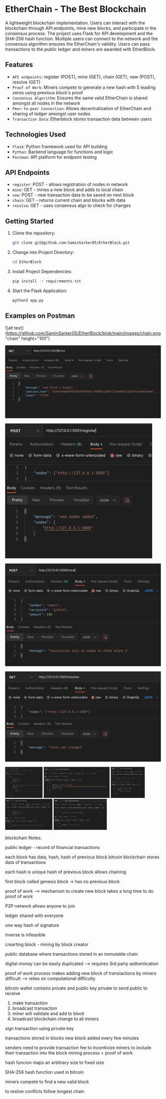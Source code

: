 # EtherChain - The Best Blockchain

A lightweight blockchain implementation. Users can interact with the blockchain through API endpoints, mine new blocks, and participate in the consensus process. The project uses Flask for API development and the SHA-256 hash function. Multiple users can connect to the network and the consensus algorithm ensures the EtherChain's validity. Users can pass transactions to the public ledger and miners are awarded with EtherBlock.

## Features

- `API endpoints`: register (POST), mine (GET), chain (GET), new (POST), resolve (GET)
- `Proof of Work`: Miners compete to generate a new hash with 5 leading zeros using previous block's proof
- `Consensus Algorithm`: Ensures the same valid EtherChain is shared amongst all nodes in the network
- `Peer-to-peer Connection`: Allows decentralization of EtherChain and sharing of ledger amongst user nodes
- `Transaction Data`: Etherblock stores transaction data between users

## Technologies Used

- `Flask`: Python framework used for API building
- `Python`: Backend language for functions and logic
- `Postman`: API platform for endpoint testing

## API Endpoints

- `register`: POST - allows registration of nodes in network
- `mine`: GET - mines a new block and adds to local chain
- `new`: POST - new transaction data to be saved on next block
- `chain`: GET - returns current chain and blocks with data
- `resolve`: GET - uses consensus algo to check for changes

## Getting Started

1. Clone the repository:
   ```bash
   git clone git@github.com:SaminSarker05/EtherBlock.git
   ```
2. Change into Project Directory:
   ```bash
   cd EtherBlock
   ```
3. Install Project Dependencies:
   ```bash
   pip install -r requirements.txt
   ```
4. Start the Flask Application:
   ```bash
   python3 app.py
   ```

## Examples on Postman

![alt text](https://github.com/SaminSarker05/EtherBlock/blob/main/images/chain.png "chain" height="100")

![alt text](https://github.com/SaminSarker05/EtherBlock/blob/main/images/mine.png "mine")

![alt text](https://github.com/SaminSarker05/EtherBlock/blob/main/images/register.png "register")

![alt text](https://github.com/SaminSarker05/EtherBlock/blob/main/images/new.png "new")

![alt text](https://github.com/SaminSarker05/EtherBlock/blob/main/images/resolve.png "resolve")

<img src="https://github.com/SaminSarker05/EtherBlock/blob/main/images/chain.png" height=100>
<img src="https://github.com/SaminSarker05/EtherBlock/blob/main/images/mine.png" height=100>
<img src="https://github.com/SaminSarker05/EtherBlock/blob/main/images/register.png" height=100>
<img src="https://github.com/SaminSarker05/EtherBlock/blob/main/images/new.png" height=100>
<img src="https://github.com/SaminSarker05/EtherBlock/blob/main/images/resolve.png" height=100>







blockchain Notes:

public ledger - record of financial transactions

each block has data, hash, hash of previous block
bitcoin blockchain stores data of transactions

each hash is unique
hash of previous block allows chaining

first block called genesis block -> has no previous block

proof of work --> mechanism to create new block
takes a long time to do proof of work

P2P network allows anyone to join

ledger shared with everyone

one way hash of signature 

inverse is infeasible

crearting block - mining by block creator

public database where transactions stored in an immutable chain

digital money can be easily duplicated --> requires 3rd party authentication

proof of work process makes adding new block of transiactions by miners difficult --> relies on computational difficulty

bitcoin wallet contains private and public key
private to send
public to receive

1. make transaction
2. broadcast transaction
3. miner will validate and add to block
4. broadcast blockchain change to all miners

sign transaction using private key

transactions stored in blocks
new block added every few minutes

senders need to provide transaction fee to incentivize miners to include their transaction into the block
mining process = proof of work

hash funcion maps an arbitrary size to fixed size

SHA-256 hash function used in bitcoin

miners compete to find a new valid block

to reslive conflicts follow longest chain

